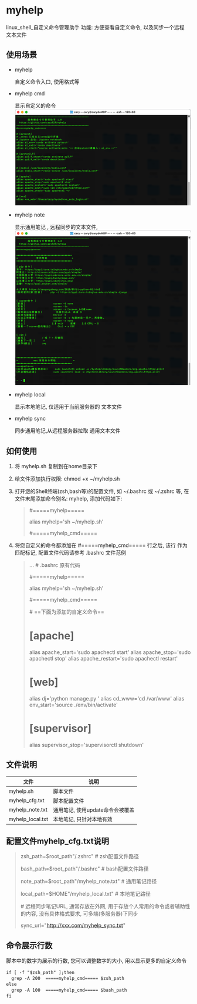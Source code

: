 # myhelp
linux_shell_自定义命令管理助手
功能: 方便查看自定义命令, 以及同步一个远程 文本文件

## 使用场景
* myhelp

    自定义命令入口, 使用格式等

* myhelp cmd

    显示自定义的命令
    ![cmd.png](image/cmd.png)
* myhelp note

    显示通用笔记 ,  远程同步的文本文件,  
   ![note.png](image/note.png)
* myhelp local

    显示本地笔记, 仅适用于当前服务器的 文本文件
* myhelp sync

    同步通用笔记,从远程服务器拉取 通用文本文件

## 如何使用

1. 将 myhelp.sh 复制到在home目录下
2. 给文件添加执行权限: chmod +x ~/myhelp.sh
3. 打开您的Shell终端(zsh,bash等)的配置文件, 如 ~/.bashrc 或 ~/.zshrc 等, 在文件末尾添加命令别名: myhelp, 添加代码如下:

   > \#=====myhelp=====
   >
   > alias myhelp='sh ~/myhelp.sh'
   >
   > \#=====myhelp_cmd=====
   >

4. 将您自定义的命令都添加在 #=====myhelp_cmd===== 行之后, 该行 作为匹配标记, 配置文件代码请参考 .bashrc 文件范例

    > ...     \# .bashrc 原有代码
    >
    >#=====myhelp=====
    >
    >alias myhelp='sh ~/myhelp.sh'
    >
    >#=====myhelp_cmd=====
    >
    > \# ==下面为添加的自定义命令==
    >
    ># [apache]
    >alias apache_start='sudo apachectl start'
    >alias apache_stop='sudo apachectl stop'
    >alias apache_restart='sudo apachectl restart'
    >
    ># [web]
    >alias dj='python manage.py '
    >alias cd_www='cd /var/www'
    >alias env_start='source ./env/bin/activate'
    >
    ># [supervisor]
    >alias supervisor_stop='supervisorctl shutdown'



## 文件说明

|文件|说明|
|  ----  | ----  |
|myhelp.sh|脚本文件|
|myhelp_cfg.txt|脚本配置文件|
|myhelp_note.txt|通用笔记, 使用update命令会被覆盖|
|myhelp_local.txt|本地笔记, 只针对本地有效 |


## 配置文件myhelp_cfg.txt说明

> zsh_path=$root_path"/.zshrc"   \# zsh配置文件路径
>
>bash_path=$root_path"/.bashrc"  \# bash配置文件路径
>
>note_path=$root_path"/myhelp_note.txt"   # 通用笔记路径
>
>local_path=$HOME"/myhelp_local.txt"   # 本地笔记路径
>
> \# 远程同步笔记URL, 通常存放在外网, 用于存放个人常用的命令或者辅助性的内容, 没有具体格式要求, 可多端(多服务器)下同步
>
>sync_url="http://xxx.com/myhelp_sync.txt"
>

## 命令展示行数

脚本中的数字为展示的行数, 您可以调整数字的大小, 用以显示更多的自定义命令


    if [ -f "$zsh_path" ];then
      grep -A 200  =====myhelp_cmd===== $zsh_path
    else
      grep -A 100  =====myhelp_cmd===== $bash_path
    fi
